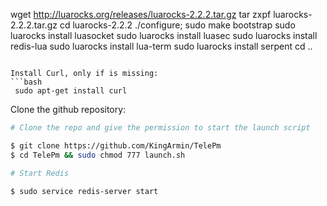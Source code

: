 
wget http://luarocks.org/releases/luarocks-2.2.2.tar.gz
tar zxpf luarocks-2.2.2.tar.gz
cd luarocks-2.2.2
./configure; sudo make bootstrap
sudo luarocks install luasocket
sudo luarocks install luasec
sudo luarocks install redis-lua
sudo luarocks install lua-term
sudo luarocks install serpent
cd ..

```

Install Curl, only if is missing:
```bash
 sudo apt-get install curl
```

Clone the github repository:
```bash
# Clone the repo and give the permission to start the launch script

$ git clone https://github.com/KingArmin/TelePm
$ cd TelePm && sudo chmod 777 launch.sh
```


```bash
# Start Redis

$ sudo service redis-server start
```

